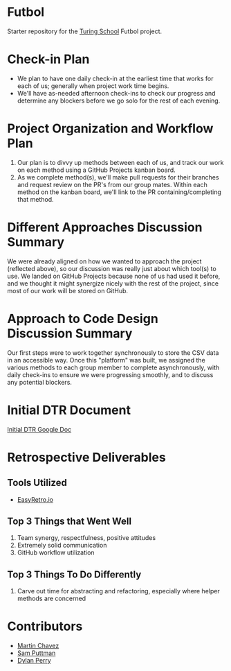 # Futbol

Starter repository for the [Turing School](https://turing.io/) Futbol project.

# Check-in Plan
- We plan to have one daily check-in at the earliest time that works for each of us; generally when project work time begins.
- We'll have as-needed afternoon check-ins to check our progress and determine any blockers before we go solo for the rest of each evening.

# Project Organization and Workflow Plan
1. Our plan is to divvy up methods between each of us, and track our work on each method using a GitHub Projects kanban board. 
2. As we complete method(s), we'll make pull requests for their branches and request review on the PR's from our group mates. Within each method on the kanban board, we'll link to the PR containing/completing that method.

# Different Approaches Discussion Summary
We were already aligned on how we wanted to approach the project (reflected above), so our discussion was really just about which tool(s) to use. We landed on GitHub Projects because none of us had used it before, and we thought it might synergize nicely with the rest of the project, since most of our work will be stored on GitHub.

# Approach to Code Design Discussion Summary
Our first steps were to work together synchronously to store the CSV data in an accessible way. Once this "platform" was built, we assigned the various methods to each group member to complete asynchronously, with daily check-ins to ensure we were progressing smoothly, and to discuss any potential blockers.

# Initial DTR Document
[Initial DTR Google Doc](https://docs.google.com/document/d/1ktD4l23gz9cBI5GYLFajnZChYCnXUWl0Q7NdhxOkAZc/edit?usp=sharing)

# Retrospective Deliverables

## Tools Utilized
- [EasyRetro.io](https://easyretro.io/publicboard/ZKJAIupFyZXyQeDBBb3QffQ0b4m1/633f9669-436e-4695-bdce-69e4c5bef613)

## Top 3 Things that Went Well
1. Team synergy, respectfulness, positive attitudes
2. Extremely solid communication
3. GitHub workflow utilization

## Top 3 Things To Do Differently
1. Carve out time for abstracting and refactoring, especially where helper methods are concerned

# Contributors
- [Martin Chavez](https://github.com/Chavezgm)
- [Sam Puttman](https://github.com/SamPuttman)
- [Dylan Perry](https://github.com/Dylan-Perry)